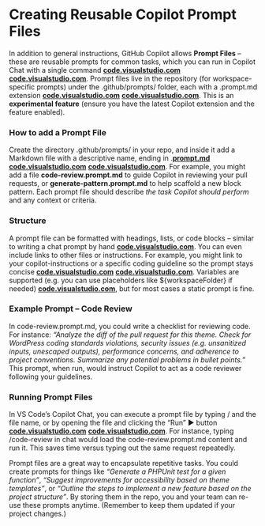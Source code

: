 # Creating Reusable Copilot Prompt Files

In addition to general instructions, GitHub Copilot allows **Prompt Files** – these are reusable prompts for common tasks, which you can run in Copilot Chat with a single command [**code.visualstudio.com**](https://code.visualstudio.com/docs/copilot/copilot-customization#:~:text=Prompt%20files%20are%20reusable%20prompts,how%20the%20task%20should%20be) [**code.visualstudio.com**](https://code.visualstudio.com/docs/copilot/copilot-customization#:~:text=VS%20Code%20supports%20two%20types,of%20scopes%20for%20prompt%20files). Prompt files live in the repository (for workspace-specific prompts) under the .github/prompts/ folder, each with a .prompt.md extension [**code.visualstudio.com**](https://code.visualstudio.com/docs/copilot/copilot-customization#:~:text=,folder%20of%20the%20workspace) [**code.visualstudio.com**](https://code.visualstudio.com/docs/copilot/copilot-customization#:~:text=,promptFilesLocations%20setting). This is an **experimental feature** (ensure you have the latest Copilot extension and the feature enabled).

### How to add a Prompt File

Create the directory .github/prompts/ in your repo, and inside it add a Markdown file with a descriptive name, ending in .[**prompt.md**](http://prompt.md) [**code.visualstudio.com**](https://code.visualstudio.com/docs/copilot/copilot-customization#:~:text=You%20can%20create%20prompt%20files,while%20user%20prompt%20files%20are) [**code.visualstudio.com**](https://code.visualstudio.com/docs/copilot/copilot-customization#:~:text=,promptFilesLocations%20setting). For example, you might add a file **code-review.prompt.md** to guide Copilot in reviewing your pull requests, or **generate-pattern.prompt.md** to help scaffold a new block pattern. Each prompt file should describe *the task Copilot should perform* and any context or criteria.

### Structure

A prompt file can be formatted with headings, lists, or code blocks – similar to writing a chat prompt by hand [**code.visualstudio.com**](https://code.visualstudio.com/docs/copilot/copilot-customization#:~:text=Prompt%20file%20structure). You can even include links to other files or instructions. For example, you might link to your copilot-instructions or a specific coding guideline so the prompt stays concise [**code.visualstudio.com**](https://code.visualstudio.com/docs/copilot/copilot-customization#:~:text=Prompt%20files%20can%20take%20advantage,specific%20instructions%20on%20how%20to) [**code.visualstudio.com**](https://code.visualstudio.com/docs/copilot/copilot-customization#:~:text=match%20at%20L819%20You%20can,location%20of%20the%20prompt%20file). Variables are supported (e.g. you can use placeholders like ${workspaceFolder} if needed) [**code.visualstudio.com**](https://code.visualstudio.com/docs/copilot/copilot-customization#:~:text=Within%20a%20prompt%20file%2C%20you,can%20reference%20the%20following%20variables), but for most cases a static prompt is fine.

### Example Prompt – Code Review

In code-review.prompt.md, you could write a checklist for reviewing code. For instance: *“Analyze the diff of the pull request for this theme. Check for WordPress coding standards violations, security issues (e.g. unsanitized inputs, unescaped outputs), performance concerns, and adherence to project conventions. Summarize any potential problems in bullet points.”* This prompt, when run, would instruct Copilot to act as a code reviewer following your guidelines.

### Running Prompt Files

In VS Code’s Copilot Chat, you can execute a prompt file by typing / and the file name, or by opening the file and clicking the “Run” ▶️ button [**code.visualstudio.com**](https://code.visualstudio.com/docs/copilot/copilot-customization#:~:text=Linux%20Ctrl%2BShift%2BP,file%20from%20the%20Quick%20Pick) [**code.visualstudio.com**](https://code.visualstudio.com/docs/copilot/copilot-customization#:~:text=match%20at%20L893%20,open%20a%20new%20chat%20session). For instance, typing /code-review in chat would load the code-review.prompt.md content and run it. This saves time versus typing out the same request repeatedly.

Prompt files are a great way to encapsulate repetitive tasks. You could create prompts for things like *“Generate a PHPUnit test for a given function”*, *“Suggest improvements for accessibility based on theme templates”*, or *“Outline the steps to implement a new feature based on the project structure”*. By storing them in the repo, you and your team can re-use these prompts anytime. (Remember to keep them updated if your project changes.)
